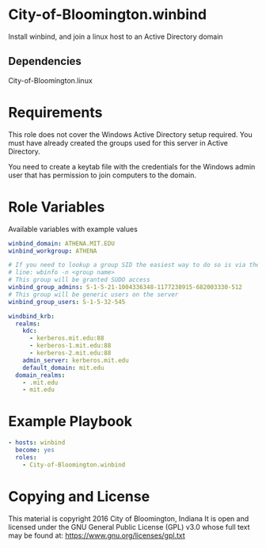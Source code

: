 # City-of-Bloomington.winbind

Install winbind, and join a linux host to an Active Directory domain

## Dependencies

City-of-Bloomington.linux

# Requirements

This role does not cover the Windows Active Directory setup required.
You must have already created the groups used for this server in Active Directory.

You need to create a keytab file with the credentials for the Windows admin user
that has permission to join computers to the domain.


# Role Variables

Available variables with example values

```yml
winbind_domain: ATHENA.MIT.EDU
winbind_workgroup: ATHENA

# If you need to lookup a group SID the easiest way to do so is via the command
# line: wbinfo -n <group name>
# This group will be granted SUDO access
winbind_group_admins: S-1-5-21-1004336348-1177238915-682003330-512
# This group will be generic users on the server
winbind_group_users: S-1-5-32-545

windbind_krb:
  realms:
    kdc:
      - kerberos.mit.edu:88
      - kerberos-1.mit.edu:88
      - kerberos-2.mit.edu:88
    admin_server: kerberos.mit.edu
    default_domain: mit.edu
  domain_realms:
    - .mit.edu
    - mit.edu
```

# Example Playbook

```yml
- hosts: winbind
  become: yes
  roles:
    - City-of-Bloomington.winbind
```

# Copying and License

This material is copyright 2016 City of Bloomington, Indiana
It is open and licensed under the GNU General Public License (GPL) v3.0 whose full text may be found at:
https://www.gnu.org/licenses/gpl.txt
